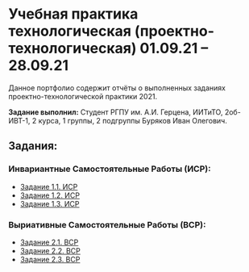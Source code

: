 # Учебная практика технологическая (проектно-технологическая) 01.09.21 – 28.09.21
Данное портфолио содержит отчёты о выполненных заданиях проектно-технологической практики 2021.

**Задание выполнил:** Студент РГПУ им. А.И. Герцена, ИИТиТО, 2об-ИВТ-1, 2 курса, 1 группы, 2 подгруппы Буряков Иван Олегович.

## Задания:

### Инвариантные Самостоятельные Работы (ИСР):

* [Задание 1.1. ИСР](https://github.com/Buryackov-Ivan/Buryakov-Ivan.github.io/blob/main/ИСР%201.1.md)
* [Задание 1.2. ИСР](https://github.com/Buryackov-Ivan/Buryakov-Ivan.github.io/blob/main/ИСР%201.2.md)
* [Задание 1.3. ИСР](https://github.com/Buryackov-Ivan/Buryakov-Ivan.github.io/blob/main/ИСР%201.3.md)

### Выриативные Самостоятельные Работы (ВСР):

* [Задание 2.1. ВСР](https://github.com/Buryackov-Ivan/Buryakov-Ivan.github.io/blob/main/ВСР%202.1.md)
* [Задание 2.2. ВСР](https://github.com/Buryackov-Ivan/Buryakov-Ivan.github.io/blob/main/ВСР%202.2.md)
* [Задание 2.3. ВСР](https://github.com/Buryackov-Ivan/Buryakov-Ivan.github.io/blob/main/ВСР%202.3.md)
